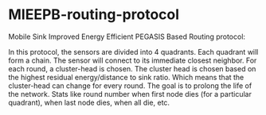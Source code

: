 # MIEEPB-routing-protocol
Mobile Sink Improved Energy Efficient PEGASIS Based Routing protocol:

In this protocol, the sensors are divided into 4 quadrants. Each quadrant will form a chain. The sensor will connect to its immediate closest neighbor. For each round, a cluster-head is chosen. The cluster head is chosen based on the highest residual energy/distance to sink ratio. Which means that the cluster-head can change for every round. The goal is to prolong the life of the network. Stats like round number when first node dies (for a particular quadrant), when last node dies, when all die, etc. 
